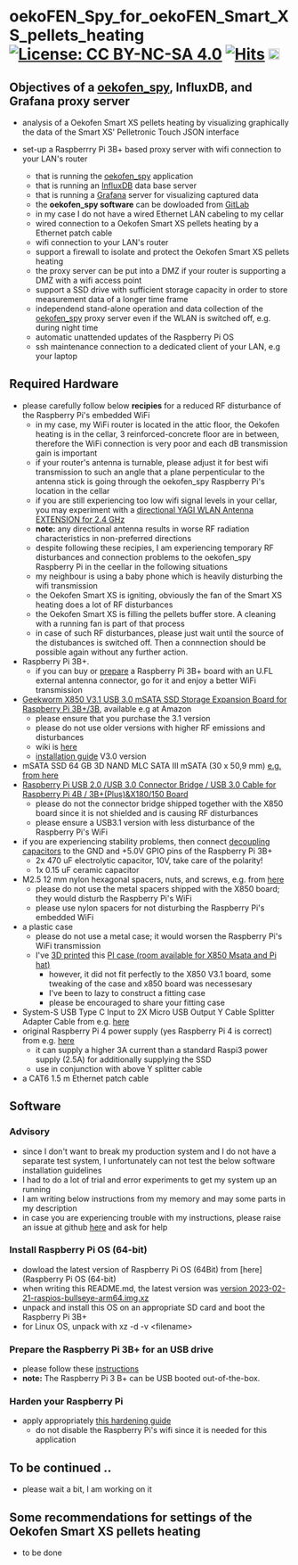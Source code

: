 # oekoFEN_Spy_for_oekoFEN_Smart_XS_pellets_heating[![License: CC BY-NC-SA 4.0](https://img.shields.io/badge/License-CC%20BY--NC--SA%204.0-lightgrey.svg)](https://creativecommons.org/licenses/by-nc-sa/4.0/) [![Hits](https://hits.seeyoufarm.com/api/count/incr/badge.svg?url=https%3A%2F%2Fgithub.com%2FFUEL4EP%2FoekoFEN_Spy_for_oekoFEN_Smart_XS_pellets_heating&count_bg=%2379C83D&title_bg=%23555555&icon=&icon_color=%23E7E7E7&title=hits&edge_flat=false)](https://hits.seeyoufarm.com) <a href='https://ko-fi.com/FUEL4EP' target='_blank'><img height='20' style='border:0px;height:20px;' src='https://cdn.ko-fi.com/cdn/kofi1.png?v=2' border='0' alt='Buy Me a Coffee at ko-fi.com' /></a>



## Objectives of a [oekofen_spy](https://nc-x.com/oekofen-spy), InfluxDB, and Grafana proxy server
- analysis of a Oekofen Smart XS pellets heating by visualizing graphically the data of the Smart XS' Pelletronic Touch JSON interface

- set-up a Raspberrry Pi 3B+ based proxy server with wifi connection to your LAN's router
	+ that is running the [oekofen_spy](https://nc-x.com/oekofen-spy) application
	+ that is running an [InfluxDB](https://www.influxdata.com/) data base server
	+ that is running a [Grafana](https://grafana.com/) server for visualizing captured data
	+ the **oekofen_spy software** can be dowloaded from [GitLab](https://gitlab.com/p3605/oekofen-spy)
	+ in my case I do not have a wired Ethernet LAN cabeling to my cellar
	+ wired connection to a Oekofen Smart XS pellets heating by a Ethernet patch cable
	+ wifi connection to your LAN's router
	+ support a firewall to isolate and protect the Oekofen Smart XS pellets heating
	+ the proxy server can be put into a DMZ if your router is supporting a DMZ with a wifi access point
	+ support a SSD drive with sufficient storage capacity in order to store measurement data of a longer time frame
	+ independend stand-alone operation and data collection of the [oekofen_spy](https://nc-x.com/oekofen-spy) proxy server even if the WLAN is switched off, e.g. during night time
	+ automatic unattended updates of the Raspberry Pi OS
	+ ssh maintenance connection to a dedicated client of your LAN, e.g your laptop

## Required Hardware

- please carefully follow below **recipies** for a reduced RF disturbance of the Raspberry Pi's embedded WiFi
	+ in my case, my WiFi router is located in the attic floor, the Oekofen heating is in the cellar, 3 reinforced-concrete floor are in between, therefore the WiFi connection is very poor and each dB transmission gain is important
	+ if your router's antenna is turnable, please adjust it for best wifi transmission to such an angle that a plane perpenticular to the antenna stick is going through the oekofen_spy Raspberry Pi's location in the cellar
	+ if you are still experiencing too low wifi signal levels in your cellar, you may experiment with a [directional YAGI WLAN Antenna EXTENSION for 2.4 GHz](https://www.thingiverse.com/thing:19548)
	+ **note:** any directional antenna results in worse RF radiation characteristics in non-preferred directions
	+ despite following these recipies, I am experiencing temporary RF disturbances and connection problems to the oekofen_spy Raspberry Pi in the ceellar in the following situations
	+ my neighbour is using a baby phone which is heavily disturbing the wifi transmission
	+ the Oekofen Smart XS is igniting, obviously the fan of the Smart XS heating does a lot of RF disturbances
	+ the Oekofen Smart XS is filling the pellets buffer store. A cleaning with a running fan is part of that process
	+ in case of such RF disturbances, please just wait until the source of the distubances is switched off. Then a connnection should be possible again without any further action.
- Raspberry Pi 3B+.
	+ if you can buy or [prepare](https://geeks-r-us.de/2019/02/03/raspberry-pi-3b-mit-externer-wlan-antenne/) a Raspberry Pi 3B+ board with an U.FL external antenna connector, go for it and enjoy a better WiFi transmission
- [Geekworm X850 V3.1 USB 3.0 mSATA SSD Storage Expansion Board for Raspberry Pi 3B+/3B](https://geekworm.com/products/raspberry-pi-3-x850-v3-0-usb-3-0-msata-ssd-storage-expansion-board), available e.g at Amazon
	+ please ensure that you purchase the 3.1 version
	+ please do not use older versions with higher RF emissions and disturbances
	+ wiki is [here](https://wiki.geekworm.com/X850)
	+ [installation guide](https://wiki.geekworm.com/Installation_Guide_For_X850_V3.0_New_Version) V3.0 version
- mSATA SSD 64 GB 3D NAND MLC SATA III mSATA (30 x 50,9 mm) [e.g. from here](https://www.amazon.de/Integrierte-Solid-State-Festplatte-Hochleistungs-Festplatte-Desktop-Laptop-Einschlie%C3%9Flich/dp/B07NJHX5JL)
- [Raspberry Pi USB 2.0 /USB 3.0 Connector Bridge / USB 3.0 Cable for Raspberry Pi 4B / 3B+(Plus)&X180/150 Board](https://de.aliexpress.com/item/4000807147152.html)
	+ please do not the connector bridge shipped together with the X850 board since it is not shielded and is causing RF disturbances
	+ please ensure a USB3.1 version with less disturbance of the Raspberry Pi's WiFi
- if you are experiencing stability problems, then connect [decoupling capacitors](./decoupling_capacitors.png) to the GND and +5.0V GPIO pins of the Raspberry Pi 3B+
	+ 2x 470 uF electrolytic capacitor, 10V, take care of the polarity!
	+ 1x 0.15 uF ceramic capacitor
-  M2.5 12 mm nylon hexagonal spacers, nuts, and screws, e.g. from [here](https://www.amazon.de/Male-Female-Motherboard-Sortiment-Montieren-Kunststoffbox/dp/B07NK3S7C1?language=en_GB)
	+ please do not use the metal spacers shipped with the X850 board; they would disturb the Raspberry Pi's WiFi
	+ please use nylon spacers for not disturbing the Raspberry Pi's embedded WiFi
- a plastic case
	+ please do not use a metal case; it would worsen the Raspberry Pi's WiFi transmission
	+ I've [3D printed](./oekoFEN_Spy_Raspi_3B+_X850_mSata_SSD_case.png) this [PI case (room available for X850 Msata and Pi hat)](https://www.thingiverse.com/thing:3530981/remixes)
		* however, it did not fit perfectly to the X850 V3.1 board, some tweaking of the case and x850 board was necessesary
		* I've been to lazy to construct a fitting case
		* please be encouraged to share your fitting case
- System-S USB Type C Input to 2X Micro USB Output Y Cable Splitter Adapter Cable from e.g. [here](https://www.amazon.de/-/en/System-S-Input-Output-Splitter-Adapter/dp/B07FPBZTQN)
- original Raspberry Pi 4 power supply (yes Raspberry Pi 4 is correct) from e.g. [here](https://www.amazon.de/-/en/Raspberry-Pi-official-power-supply/dp/B07TMPC9FG/)
	+ it can supply a higher 3A current than a standard Raspi3 power supply (2.5A) for additionally supplying the SSD
	+ use in conjunction with above Y splitter cable
- a CAT6 1.5 m Ethernet patch cable

## Software

### Advisory
- since I don't want to break my production system and I do not have a separate test system, I unfortunately can not test the below software installation guidelines
- I had to do a lot of trial and error experiments to get my system up an running
- I am writing below instructions from my memory and may some parts in my description
- in case you are experiencing trouble with my instructions, please raise an issue at github [here](https://github.com/FUEL4EP/oekoFEN_Spy_for_oekoFEN_Smart_XS_pellets_heating/issues) and ask for help

### Install Raspberry Pi OS (64-bit)

- dowload the latest version of Raspberry Pi OS (64Bit) from [here](Raspberry Pi OS (64-bit)
- when writing this README.md, the latest version was [version 2023-02-21-raspios-bullseye-arm64.img.xz](https://downloads.raspberrypi.org/raspios_arm64/images/raspios_arm64-2023-02-22/2023-02-21-raspios-bullseye-arm64.img.xz)
- unpack and install this OS on an appropriate SD card and boot the Raspberry Pi 3B+
- for Linux OS, unpack with xz -d -v \<filename\>
### Prepare the Raspberry Pi 3B+ for an USB drive
- please follow these [instructions](https://www.instructables.com/Booting-Raspberry-Pi-3-B-With-a-USB-Drive/)
- **note:** The Raspberry Pi 3 B+ can be USB booted out-of-the-box.
### Harden your Raspberry Pi
- apply appropriately [this hardening guide](https://chrisapproved.com/blog/raspberry-pi-hardening.html)
	+ do not disable the Raspberry Pi's wifi since it is needed for this application

## To be continued ..
- please wait a bit, I am working on it


## Some recommendations for settings of the Oekofen Smart XS pellets heating
- to be done
